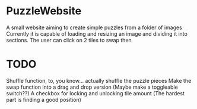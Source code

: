 # PuzzleWebsite
 A small website aiming to create simple puzzles from a folder of images
 Currently it is capable of loading and resizing an image and dividing it into sections.
 The user can click on 2 tiles to swap then

# TODO
 Shuffle function, to, you know... actually shuffle the puzzle pieces
 Make the swap function into a drag and drop version
    (Maybe make a toggleable switch??)
 A checkbox for locking and unlocking tile amount
   (The hardest part is finding a good position)
